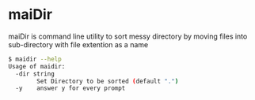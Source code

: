 # maiDir
maiDir is command line utility to sort messy directory by moving files into sub-directory with file extention as a name


```sh
$ maidir --help
Usage of maidir:
  -dir string
        Set Directory to be sorted (default ".")
  -y    answer y for every prompt
```